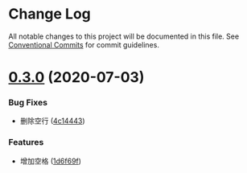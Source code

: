 # Change Log

All notable changes to this project will be documented in this file.
See [Conventional Commits](https://conventionalcommits.org) for commit guidelines.

# [0.3.0](https://github.com/vincentchenzq/component_jenkins/compare/v0.2.12...v0.3.0) (2020-07-03)


### Bug Fixes

* 删除空行 ([4c14443](https://github.com/vincentchenzq/component_jenkins/commit/4c14443b2bafe5b8efe014f064eada2cd625fda2))


### Features

* 增加空格 ([1d6f69f](https://github.com/vincentchenzq/component_jenkins/commit/1d6f69f22b7e94024ae4ded9824dca4012b95a61))
